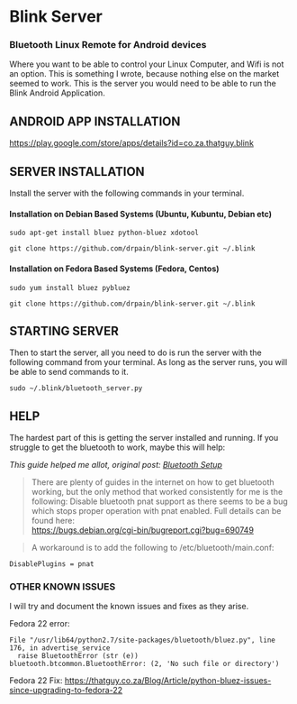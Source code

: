 # Blink Server
### Bluetooth Linux Remote for Android devices

Where you want to be able to control your Linux Computer, and Wifi is not an option. This is something I wrote, because nothing else on the market seemed to work. This is the server you would need to be able to run the Blink Android Application. 

## ANDROID APP INSTALLATION

https://play.google.com/store/apps/details?id=co.za.thatguy.blink

## SERVER INSTALLATION

Install the server with the following commands in your terminal. 

#### Installation on Debian Based Systems (Ubuntu, Kubuntu, Debian etc)
``` 
sudo apt-get install bluez python-bluez xdotool
```
```
git clone https://github.com/drpain/blink-server.git ~/.blink
```

#### Installation on Fedora Based Systems (Fedora, Centos)
```
sudo yum install bluez pybluez
```
```
git clone https://github.com/drpain/blink-server.git ~/.blink
```

## STARTING SERVER

Then to start the server, all you need to do is run the server with the following command from your terminal. As long as the server runs, you will be able to send commands to it. 

```
sudo ~/.blink/bluetooth_server.py
```

## HELP

The hardest part of this is getting the server installed and running. If you struggle to get the bluetooth to work, maybe this will help:

*This guide helped me allot, original post: [Bluetooth Setup](http://blog.davidvassallo.me/2014/05/11/android-linux-raspberry-pi-bluetooth-communication/)*
> There are plenty of guides in the internet on how to get bluetooth working, but the only method that worked consistently for me is the following:
> Disable bluetooth pnat support as there seems to be a bug which stops proper operation with pnat enabled. Full details can be found here:  
> https://bugs.debian.org/cgi-bin/bugreport.cgi?bug=690749

> A workaround is to add the following to /etc/bluetooth/main.conf:
```
DisablePlugins = pnat
```


### OTHER KNOWN ISSUES

I will try and document the known issues and fixes as they arise. 

Fedora 22 error:

```
File "/usr/lib64/python2.7/site-packages/bluetooth/bluez.py", line 176, in advertise_service
  raise BluetoothError (str (e))
bluetooth.btcommon.BluetoothError: (2, 'No such file or directory')
```

Fedora 22 Fix:
https://thatguy.co.za/Blog/Article/python-bluez-issues-since-upgrading-to-fedora-22
